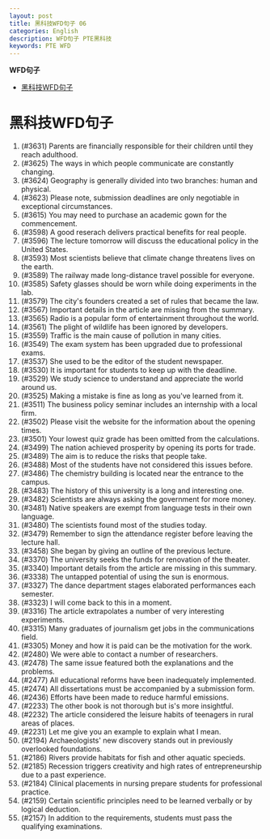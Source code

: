 ```yaml
---
layout: post
title: 黑科技WFD句子 06
categories: English
description: WFD句子 PTE黑科技
keywords: PTE WFD
---
```


<!-- START doctoc generated TOC please keep comment here to allow auto update -->
<!-- DON'T EDIT THIS SECTION, INSTEAD RE-RUN doctoc TO UPDATE -->
**WFD句子**

- [黑科技WFD句子](#%E9%BB%91%E7%A7%91%E6%8A%80wfd%E5%8F%A5%E5%AD%90)

<!-- END doctoc generated TOC please keep comment here to allow auto update -->


# 黑科技WFD句子
1. (#3631) Parents are financially responsible for their children until they reach adulthood.
2. (#3625) The ways in which people communicate are constantly changing.
3. (#3624) Geography is generally divided into two branches: human and physical.
4. (#3623) Please note, submission deadlines are only negotiable in exceptional circumstances.
5. (#3615) You may need to purchase an academic gown for the commencement.
6. (#3598) A good reserach delivers practical benefits for real people.
7. (#3596) The lecture tomorrow will discuss the educational policy in the United States.
8. (#3593) Most scientists believe that climate change threatens lives on the earth.
9. (#3589) The railway made long-distance travel possible for everyone.
10. (#3585) Safety glasses should be worn while doing experiments in the lab.
11. (#3579) The city's founders created a set of rules that became the law.
12. (#3567) Important details in the article are missing from the summary.
13. (#3565) Radio is a popular form of entertainment throughout the world.
14. (#3561) The plight of wildlife has been ignored by developers.
15. (#3559) Traffic is the main cause of pollution in many cities.
16. (#3549) The exam system has been upgraded due to professional exams.
17. (#3537) She used to be the editor of the student newspaper.
18. (#3530) It is important for students to keep up with the deadline.
19. (#3529) We study science to understand and appreciate the world around us.
20. (#3525) Making a mistake is fine as long as you've learned from it.
21. (#3511) The business policy seminar includes an internship with a local firm.
22. (#3502) Please visit the website for the information about the opening times.
23. (#3501) Your lowest quiz grade has been omitted from the calculations.
24. (#3499) The nation achieved prosperity by opening its ports for trade.
25. (#3489) The aim is to reduce the risks that people take.
26. (#3488) Most of the students have not considered this issues before.
27. (#3486) The chemistry building is located near the entrance to the campus.
28. (#3483) The history of this university is a long and interesting one.
29. (#3482) Scientists are always asking the government for more money.
30. (#3481) Native speakers are exempt from language tests in their own language.
31. (#3480) The scientists found most of the studies today.
32. (#3479) Remember to sign the attendance register before leaving the lecture hall.
33. (#3458) She began by giving an outline of the previous lecture.
34. (#3370) The university seeks the funds for renovation of the theater.
35. (#3340) Important details from the article are missing in this summary.
36. (#3338) The untapped potential of using the sun is enormous.
37. (#3327) The dance department stages elaborated performances each semester.
38. (#3323) I will come back to this in a moment.
39. (#3316) The article extrapolates a number of very interesting experiments.
40. (#3315) Many graduates of journalism get jobs in the communications field.
41. (#3305) Money and how it is paid can be the motivation for the work.
42. (#2480) We were able to contact a number of researchers.
43. (#2478) The same issue featured both the explanations and the problems.
44. (#2477) All educational reforms have been inadequately implemented.
45. (#2474) All dissertations must be accompanied by a submission form.
46. (#2436) Efforts have been made to reduce harmful emissions.
47. (#2233) The other book is not thorough but is's more insightful.
48. (#2232) The article considered the leisure habits of teenagers in rural areas of places.
49. (#2231) Let me give you an example to explain what I mean.
50. (#2194) Archaeologists' new discovery stands out in previously overlooked foundations.
51. (#2186) Rivers provide habitats for fish and other aquatic specieds.
52. (#2185) Recession triggers creativity and high rates of entrepreneurship due to a past experience.
53. (#2184) Clinical placements in nursing prepare students for professional practice.
54. (#2159) Certain scientific principles need to be learned verbally or by logical deduction.
55. (#2157) In addition to the requirements, students must pass the qualifying examinations.


